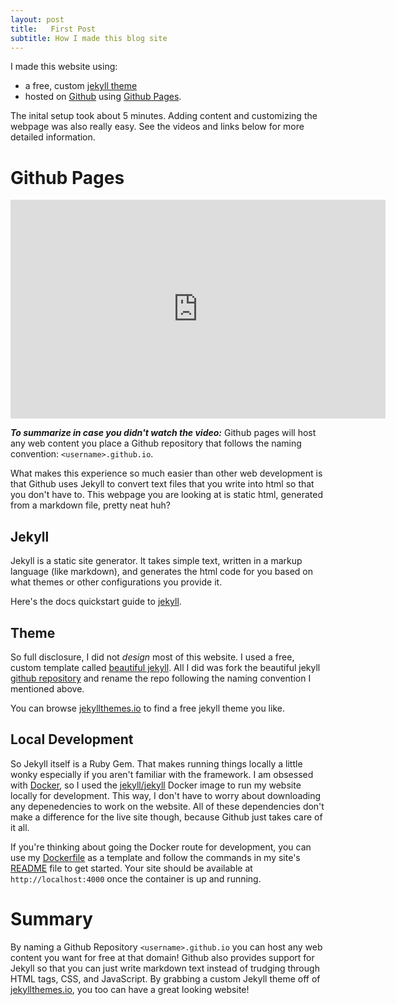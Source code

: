 ```yaml
---
layout: post
title:	 First Post
subtitle: How I made this blog site
---
```


I made this website using:
- a free, custom [jekyll theme](https://github.com/daattali/beautiful-jekyll)
- hosted on [Github](https://github.com/masontadam/masontadam.github.io) using [Github Pages](https://pages.github.com).

The inital setup took about 5 minutes. Adding content and customizing the webpage was also really easy. See the videos and links below for more detailed information.

# Github Pages

<center>
	<iframe 
		width="600"
		height="350"
		src="http://www.youtube.com/embed/2MsN8gpT6jY"
		frameborder="0"
		allowfullscreen="">
	</iframe>
</center>

***To summarize in case you didn't watch the video:*** Github pages will host any web content you place a Github repository that follows the naming convention: `<username>.github.io`. 

What makes this experience so much easier than other web development is that Github uses Jekyll to convert text files that you write into html so that you don't have to. This webpage you are looking at is static html, generated from a markdown file, pretty neat huh?

## Jekyll

Jekyll is a static site generator. It takes simple text, written in a markup language (like markdown), and generates the html code for you based on what themes or other configurations you provide it.

Here's the docs quickstart guide to [jekyll](https://jekyllrb.com/docs/).

## Theme

So full disclosure, I did not _design_ most of this website. I used a free, custom template called [beautiful jekyll](https://deanattali.com/beautiful-jekyll/). All I did was fork the beautiful jekyll [github repository](https://github.com/daattali/beautiful-jekyll) and rename the repo following the naming convention I mentioned above.

You can browse [jekyllthemes.io](https://jekyllthemes.io/free) to find a free jekyll theme you like.

## Local Development

So Jekyll itself is a Ruby Gem. That makes running things locally a little wonky especially if you aren't familiar with the framework. I am obsessed with [Docker](https://www.docker.com/), so I used the [jekyll/jekyll](https://hub.docker.com/r/jekyll/jekyll/) Docker image to run my website locally for development. This way, I don't have to worry about downloading any depenedencies to work on the website. All of these dependencies don't make a difference for the live site though, because Github just takes care of it all.

If you're thinking about going the Docker route for development, you can use my [Dockerfile](https://github.com/masontadam/masontadam.github.io/blob/master/Dockerfile) as a template and follow the commands in my site's [README](https://github.com/masontadam/masontadam.github.io/blob/master/README.md) file to get started. Your site should be available at `http://localhost:4000` once the container is up and running.

# Summary

By naming a Github Repository `<username>.github.io` you can host any web content you want for free at that domain! Github also provides support for Jekyll so that you can just write markdown text instead of trudging through HTML tags, CSS, and JavaScript. By grabbing a custom Jekyll theme off of [jekyllthemes.io](https://jekyllthemes.io/free), you too can have a great looking website!